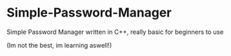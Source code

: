# Simple-Password-Manager
Simple Password Manager written in C++, really basic for beginners to use

(Im not the best, im learning aswell!)
